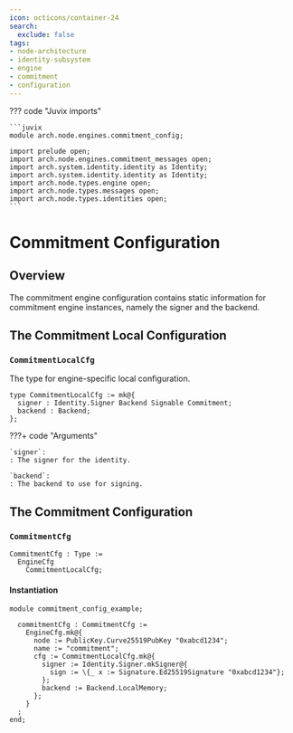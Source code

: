 ```yaml
---
icon: octicons/container-24
search:
  exclude: false
tags:
- node-architecture
- identity-subsystem
- engine
- commitment
- configuration
---
```


??? code "Juvix imports"

    ```juvix
    module arch.node.engines.commitment_config;

    import prelude open;
    import arch.node.engines.commitment_messages open;
    import arch.system.identity.identity as Identity;
    import arch.system.identity.identity as Identity;
    import arch.node.types.engine open;
    import arch.node.types.messages open;
    import arch.node.types.identities open;
    ```

# Commitment Configuration

## Overview

The commitment engine configuration contains static information for commitment engine instances, namely the signer and the backend.

## The Commitment Local Configuration

### `CommitmentLocalCfg`

The type for engine-specific local configuration.

<!-- --8<-- [start:CommitmentLocalCfg] -->
```juvix
type CommitmentLocalCfg := mk@{
  signer : Identity.Signer Backend Signable Commitment;
  backend : Backend;
};
```
<!-- --8<-- [end:CommitmentLocalCfg] -->

???+ code "Arguments"

    `signer`:
    : The signer for the identity.

    `backend`:
    : The backend to use for signing.

## The Commitment Configuration

### `CommitmentCfg`

<!-- --8<-- [start:CommitmentCfg] -->
```juvix
CommitmentCfg : Type :=
  EngineCfg
    CommitmentLocalCfg;
```
<!-- --8<-- [end:CommitmentCfg] -->

#### Instantiation

<!-- --8<-- [start:commitmentCfg] -->
```juvix extract-module-statements
module commitment_config_example;

  commitmentCfg : CommitmentCfg :=
    EngineCfg.mk@{
      node := PublicKey.Curve25519PubKey "0xabcd1234";
      name := "commitment";
      cfg := CommitmentLocalCfg.mk@{
        signer := Identity.Signer.mkSigner@{
          sign := \{_ x := Signature.Ed25519Signature "0xabcd1234"};
        };
        backend := Backend.LocalMemory;
      };
    }
  ;
end;
```
<!-- --8<-- [end:commitmentCfg] -->
